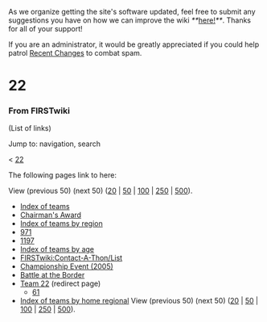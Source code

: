 As we organize getting the site's software updated, feel free to submit any
suggestions you have on how we can improve the wiki
_**_[here!](/index.php/User:Hallry/Suggestions "User:Hallry/Suggestions"
)_**_. Thanks for all of your support!

If you are an administrator, it would be greatly appreciated if you could help
patrol [Recent Changes](/index.php/Special:Recentchanges
"Special:Recentchanges" ) to combat spam.

# 22

### From FIRSTwiki

(List of links)

Jump to: navigation, search

&lt; [22](/index.php?title=22&redirect=no "22" )  

The following pages link to here:

View (previous 50) (next 50)
([20](/index.php?title=Special:Whatlinkshere/22&limit=20&from=0
"Special:Whatlinkshere/22" ) |
[50](/index.php?title=Special:Whatlinkshere/22&limit=50&from=0
"Special:Whatlinkshere/22" ) |
[100](/index.php?title=Special:Whatlinkshere/22&limit=100&from=0
"Special:Whatlinkshere/22" ) |
[250](/index.php?title=Special:Whatlinkshere/22&limit=250&from=0
"Special:Whatlinkshere/22" ) |
[500](/index.php?title=Special:Whatlinkshere/22&limit=500&from=0
"Special:Whatlinkshere/22" )).

  * [Index of teams](/index.php/Index_of_teams "Index of teams" )
  * [Chairman's Award](/index.php/Chairman%27s_Award "Chairman's Award" )
  * [Index of teams by region](/index.php/Index_of_teams_by_region "Index of teams by region" )
  * [971](/index.php/971 "971" )
  * [1197](/index.php/1197 "1197" )
  * [Index of teams by age](/index.php/Index_of_teams_by_age "Index of teams by age" )
  * [FIRSTwiki:Contact-A-Thon/List](/index.php/FIRSTwiki:Contact-A-Thon/List "FIRSTwiki:Contact-A-Thon/List" )
  * [Championship Event (2005)](/index.php/Championship_Event_%282005%29 "Championship Event \(2005\)" )
  * [Battle at the Border](/index.php/Battle_at_the_Border "Battle at the Border" )
  * [Team 22](/index.php?title=Team_22&redirect=no "Team 22" ) (redirect page) 
    * [61](/index.php/61 "61" )
  * [Index of teams by home regional](/index.php/Index_of_teams_by_home_regional "Index of teams by home regional" )
View (previous 50) (next 50)
([20](/index.php?title=Special:Whatlinkshere/22&limit=20&from=0
"Special:Whatlinkshere/22" ) |
[50](/index.php?title=Special:Whatlinkshere/22&limit=50&from=0
"Special:Whatlinkshere/22" ) |
[100](/index.php?title=Special:Whatlinkshere/22&limit=100&from=0
"Special:Whatlinkshere/22" ) |
[250](/index.php?title=Special:Whatlinkshere/22&limit=250&from=0
"Special:Whatlinkshere/22" ) |
[500](/index.php?title=Special:Whatlinkshere/22&limit=500&from=0
"Special:Whatlinkshere/22" )).

